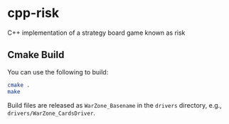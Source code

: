 # cpp-risk
C++ implementation of a strategy board game known as risk

## Cmake Build

You can use the following to build:

```bash
cmake .
make
```

Build files are released as `WarZone_Basename` in the `drivers` directory, e.g., `drivers/WarZone_CardsDriver`.